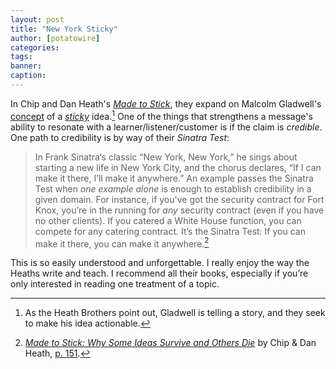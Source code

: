 ```yaml
---
layout: post
title: "New York Sticky"
author: [potatowire]
categories: 
tags: 
banner: 
caption:
---
```


In Chip and Dan Heath's [*Made to Stick*][1], they expand on Malcolm Gladwell's [concept][2] of a [*sticky*][3] idea.[^1] One of the things that strengthens a message's ability to resonate with a learner/listener/customer is if the claim is *credible*. One path to credibility is by way of their *Sinatra Test*:

> In Frank Sinatra‘s classic “New York, New York,” he sings about starting a new life in New York City, and the chorus declares, “If I can make it there, I’ll make it anywhere.” An example passes the Sinatra Test when *one example alone* is enough to establish credibility in a given domain. For instance, if you've got the security contract for Fort Knox, you’re in the running for *any* security contract (even if you have no other clients). If you catered a White House function, you can compete for any catering contract. It’s the Sinatra Test: If you can make it there, you can make it anywhere.[^2]

This is so easily understood and unforgettable. I really enjoy the way the Heaths write and teach. I recommend all their books, especially if you’re only interested in reading one treatment of a topic.

[^1]:	As the Heath Brothers point out, Gladwell is telling a story, and they seek to make his idea actionable.

[^2]:	[*Made to Stick: Why Some Ideas Survive and Others Die*][4] by Chip & Dan Heath, [p. 151][5].

[1]:	https://www.amazon.com/dp/B000N2HCKQ/?tag=potatowire-20
[2]:	https://www.amazon.com/dp/B000OT8GD0/?tag=potatowire-20
[3]:	http://gladwell.com/the-tipping-point/the-tipping-point-reading-guide-chapter-three/
[4]:	https://www.amazon.com/dp/B000N2HCKQ/?tag=potatowire-20
[5]:	https://books.google.com/books?id=Yfp79AAohiMC&lpg=PP1&pg=PA151#v=onepage&f=false